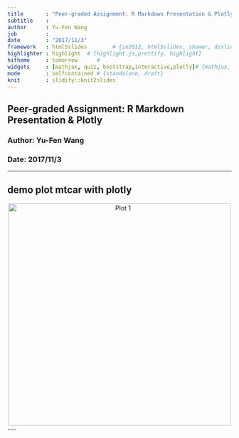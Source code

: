 ```yaml
---
title       : "Peer-graded Assignment: R Markdown Presentation & Plotly"
subtitle    : 
author      : Yu-Fen Wang
job         : 
date        : "2017/11/3" 
framework   : html5slides        # {io2012, html5slides, shower, dzslides, ...}
highlighter : highlight  # {highlight.js,prettify, highlight}
hitheme     : tomorrow      # 
widgets     : [mathjax, quiz, bootstrap,interactive,plotly]# {mathjax, quiz, bootstrap}
mode        : selfcontained # {standalone, draft}
knit        : slidify::knit2slides
---
```






## Peer-graded Assignment: R Markdown Presentation & Plotly

### Author: Yu-Fen Wang

### Date: 2017/11/3

--- 

## demo plot mtcar with plotly

<div>
    <a href="https://plot.ly/~Yu-FenAndreaWang/1/?share_key=5ZoyHz7BUwnarZ9zwsgKTG" target="_blank" title="Plot 1" style="display: block; text-align: center;"><img src="https://plot.ly/~Yu-FenAndreaWang/1.png?share_key=5ZoyHz7BUwnarZ9zwsgKTG" alt="Plot 1" style="max-width: 100%;width: 500px;"  width="500" onerror="this.onerror=null;this.src='https://plot.ly/404.png';" /></a>
    <script data-plotly="Yu-FenAndreaWang:1" sharekey-plotly="5ZoyHz7BUwnarZ9zwsgKTG" src="https://plot.ly/embed.js" async></script>
</div>
---
